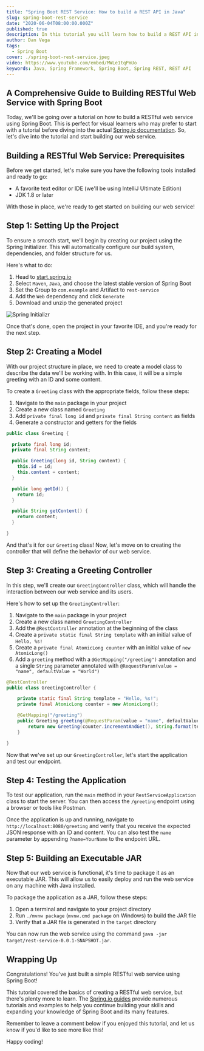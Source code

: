 ```yaml
---
title: "Spring Boot REST Service: How to build a REST API in Java"
slug: spring-boot-rest-service
date: "2020-06-04T08:00:00.000Z"
published: true
description: In this tutorial you will learn how to build a REST API in Java using Spring Boot.
author: Dan Vega
tags:
  - Spring Boot
cover: ./spring-boot-rest-service.jpeg
video: https://www.youtube.com/embed/MWLe1tqPmUo
keywords: Java, Spring Framework, Spring Boot, Spring REST, REST API
---
```


## A Comprehensive Guide to Building RESTful Web Service with Spring Boot

Today, we'll be going over a tutorial on how to build a RESTful web service using Spring Boot. This is perfect for visual learners who may prefer to start with a tutorial before diving into the actual [Spring.io documentation](https://docs.spring.io/spring-boot/docs/current/reference/htmlsingle/). So, let's dive into the tutorial and start building our web service.

## Building a RESTful Web Service: Prerequisites

Before we get started, let's make sure you have the following tools installed and ready to go:

- A favorite text editor or IDE (we'll be using IntelliJ Ultimate Edition)
- JDK 1.8 or later

With those in place, we're ready to get started on building our web service!

## Step 1: Setting Up the Project

To ensure a smooth start, we'll begin by creating our project using the Spring Initializer. This will automatically configure our build system, dependencies, and folder structure for us.

Here's what to do:

1. Head to [start.spring.io](https://start.spring.io/)
2. Select `Maven`, `Java`, and choose the latest stable version of Spring Boot
3. Set the Group to `com.example` and Artifact to `rest-service`
4. Add the `Web` dependency and click `Generate`
5. Download and unzip the generated project

![Spring Initializr](/images/blog/2020/06/04/start-spring-io.png)

Once that's done, open the project in your favorite IDE, and you're ready for the next step.

## Step 2: Creating a Model

With our project structure in place, we need to create a model class to describe the data we'll be working with. In this case, it will be a simple greeting with an ID and some content.

To create a `Greeting` class with the appropriate fields, follow these steps:

1. Navigate to the `main` package in your project
2. Create a new class named `Greeting`
3. Add `private final long id` and `private final String content` as fields
4. Generate a constructor and getters for the fields

```java
public class Greeting {

  private final long id;
  private final String content;

  public Greeting(long id, String content) {
    this.id = id;
    this.content = content;
  }

  public long getId() {
    return id;
  }

  public String getContent() {
    return content;
  }

}
```

And that's it for our `Greeting` class! Now, let's move on to creating the controller that will define the behavior of our web service.

## Step 3: Creating a Greeting Controller

In this step, we'll create our `GreetingController` class, which will handle the interaction between our web service and its users.

Here's how to set up the `GreetingController`:

1. Navigate to the `main` package in your project
2. Create a new class named `GreetingController`
3. Add the `@RestController` annotation at the beginning of the class
4. Create a `private static final String template` with an initial value of `Hello, %s!`
5. Create a `private final AtomicLong counter` with an initial value of `new AtomicLong()`
6. Add a `greeting` method with a `@GetMapping("/greeting")` annotation and a single `String` parameter annotated with `@RequestParam(value = "name", defaultValue = "World")`

```java
@RestController
public class GreetingController {

    private static final String template = "Hello, %s!";
    private final AtomicLong counter = new AtomicLong();

    @GetMapping("/greeting")
    public Greeting greeting(@RequestParam(value = "name", defaultValue = "World") String name) {
        return new Greeting(counter.incrementAndGet(), String.format(template, name));
    }

}

```

Now that we've set up our `GreetingController`, let's start the application and test our endpoint.

## Step 4: Testing the Application

To test our application, run the `main` method in your `RestServiceApplication` class to start the server. You can then access the `/greeting` endpoint using a browser or tools like Postman.

Once the application is up and running, navigate to `http://localhost:8080/greeting` and verify that you receive the expected JSON response with an ID and content. You can also test the `name` parameter by appending `?name=YourName` to the endpoint URL.

## Step 5: Building an Executable JAR

Now that our web service is functional, it's time to package it as an executable JAR. This will allow us to easily deploy and run the web service on any machine with Java installed.

To package the application as a JAR, follow these steps:

1. Open a terminal and navigate to your project directory
2. Run `./mvnw package` (`mvnw.cmd package` on Windows) to build the JAR file
3. Verify that a JAR file is generated in the `target` directory

You can now run the web service using the command `java -jar target/rest-service-0.0.1-SNAPSHOT.jar`.

## Wrapping Up

Congratulations! You've just built a simple RESTful web service using Spring Boot!

This tutorial covered the basics of creating a RESTful web service, but there's plenty more to learn. The [Spring.io guides](https://spring.io/guides) provide numerous tutorials and examples to help you continue building your skills and expanding your knowledge of Spring Boot and its many features.

Remember to leave a comment below if you enjoyed this tutorial, and let us know if you'd like to see more like this!

Happy coding!

